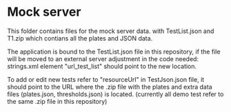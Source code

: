 # Mock server

This folder contains files for the mock server data. with TestList.json and T1.zip which contians all the plates and JSON data.

The application is bound to the TestList.json file in this repository, if the file will be moved to an external server adjustment in the code needed: strings.xml element "url_test_list" should point to the new location.

To add or edit new tests refer to "resourceUrl" in TestJson.json file, it should point to the URL where the .zip file with the plates and extra data files (plates.json, thresholds.json) is located. (currently all demo test refer to the same .zip file in this repository)
